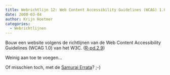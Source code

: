```yaml
---
title: Webrichtlijn 12: Web Content Accessibility Guidelines (WCAG) 1.0
date: 2008-03-04
author: Krijn Hoetmer
categories: 
  - Webrichtlijnen
---
```

Bouw een website volgens de richtlijnen van de Web Content Accessibility Guidelines (WCAG 1.0) van het W3C. ([R-pd.2.9](http://www.webrichtlijnen.nl/handleiding/ontwikkeling/productie/webstandaarden/wcag/#r-pd-2-9))

Weinig aan toe te voegen...

Of misschien toch, met de [Samurai Errata](http://wcagsamurai.org/errata/errata.html)? ;-)
